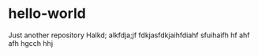 # hello-world
Just another repository
Halkd; alkfdja;jf fdkjasfdkjaihfdiahf  sfuihaifh hf ahf afh
hgcch hhj
